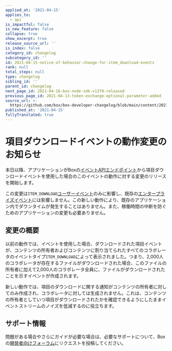```yaml
---
applied_at: '2021-04-15'
applies_to:
  - api
is_impactful: false
is_new_feature: false
collapse: true
show_excerpt: true
release_source_url: ''
is_index: false
category_id: changelog
subcategory_id: ''
id: 2021-04-15-notice-of-behavior-change-for-item_download-events
rank: null
total_steps: null
type: changelog
sibling_id: ''
parent_id: changelog
next_page_id: 2021-04-16-box-node-sdk-v1370-released
previous_page_id: 2021-04-13-token-exchange-optional-parameter-added
source_url: >-
  https://github.com/box/box-developer-changelog/blob/main/content/2021/04-15-notice-of-behavior-change-for-item_download-events.md
published_at: '2021-04-15'
fullyTranslated: true
---
```

# 項目ダウンロードイベントの動作変更のお知らせ

本日以降、アプリケーションがBoxの[イベントAPIエンドポイント][event-apis]から項目ダウンロードイベントを使用した場合のこのイベントの動作に対する変更のリリースを開始します。

この変更は`ITEM_DOWNLOAD`[ユーザーイベント][user-events]のみに影響し、既存の[エンタープライズイベント][enterprise-events]には影響しません。この新しい動作により、既存のアプリケーション内でダウンタイムが発生することはありません。また、稼働時間の中断を防ぐためのアプリケーションの変更も必要ありません。

<!-- more -->

## 変更の概要

以前の動作では、イベントを使用した場合、ダウンロードされた項目イベントが、コンテンツの所有者およびコンテンツに割り当てられたすべてのコラボレータのイベントタイプ`ITEM_DOWNLOAD`によって表示されました。つまり、2,000人のコラボレータが存在するファイルがダウンロードされた場合、このファイルの所有者に加えて2,000人のコラボレータ全員に、ファイルがダウンロードされたことを示すイベントが作成されます。

新しい動作では、項目のダウンロードに関する通知がコンテンツの所有者に対してのみ作成され、コラボレータに対しては生成されません。これは、コンテンツの所有者としていつ項目がダウンロードされたかを確認できるようにしたままイベントストリームのノイズを低減するのに役立ちます。

## サポート情報

問題がある場合やさらにガイドが必要な場合は、必要なサポートについて、Boxの[開発者向けフォーラム][forum]にリクエストを投稿してください。

[event-apis]: https://developer.box.com/reference/get-events/

[user-events]: https://developer.box.com/guides/events/for-user/#event-types

[enterprise-events]: https://developer.box.com/guides/events/for-enterprise/

[user-access-token]: g://authentication/jwt/user-access-tokens/

[forum]: https://support.box.com/hc/en-us/community/topics/360001932973-Platform-and-Developer-Forum
